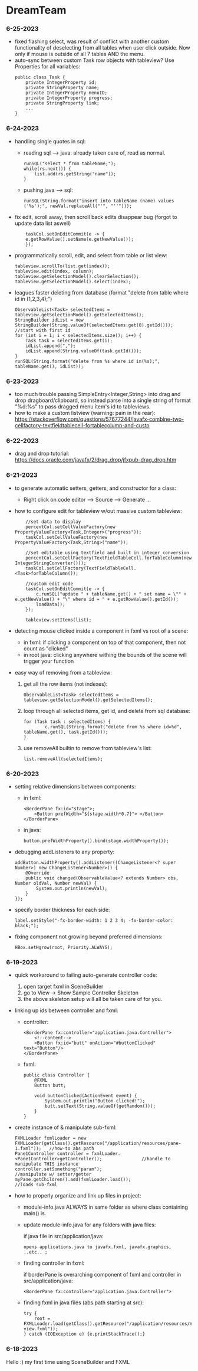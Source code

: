 # DreamTeam

### 6-25-2023
- fixed flashing select, was result of conflict with another custom functionality of deselecting from all tables when user click outside. Now only if mouse is outside of all 7 tables AND the menu.
- auto-sync between custom Task row objects with tableview?  Use Properties for all variables:
	```
	public class Task {
		private IntegerProperty id;
		private StringProperty name;
		private IntegerProperty menuID;
		private IntegerProperty progress;
		private StringProperty link;
		...
	}
	```

### 6-24-2023
- handling single quotes in sql:
	- reading sql --> java: already taken care of, read as normal.
		```
		runSQL("select * from tableName;");
		while(rs.next()) {
			list.add(rs.getString("name"));
		}
		```

	- pushing java --> sql: 
		```
		runSQL(String.format("insert into tableName (name) values ('%s');", newVal.replaceAll("'", "''")));	
		```
- fix edit, scroll away, then scroll back edits disappear bug (forgot to update data list aswell)
	```
    	taskCol.setOnEditCommit(e -> {
		e.getRowValue().setName(e.getNewValue());
    	});
	```
- programmatically scroll, edit, and select from table or list view:
	```
	tableview.scrollTo(list.get(index));
	tableview.edit(index, column);
	tableview.getSelectionModel().clearSelection();
	tableview.getSelectionModel().select(index);
	```

- leagues faster deleting from database (format "delete from table where id in (1,2,3,4);")
	```
	ObservableList<Task> selectedItems = tableview.getSelectionModel().getSelectedItems();
    StringBuilder idList = new StringBuilder(String.valueOf(selectedItems.get(0).getId()));	//start with first id
    for (int i = 1; i < selectedItems.size(); i++) {
    	Task task = selectedItems.get(i);
    	idList.append(",");
    	idList.append(String.valueOf(task.getId()));
    }
    runSQL(String.format("delete from %s where id in(%s);", tableName.get(), idList));
	```

### 6-23-2023
- too much trouble passing SimpleEntry<Integer,String> into drag and drop dragboard/clipboard, so instead parse into a single string of format "%d:%s" to pass dragged menu item's id to tableviews. 
- how to make a custom listview (warning: pain in the rear): https://stackoverflow.com/questions/57677244/javafx-combine-two-cellfactory-textfieldtablecell-fortablecolumn-and-custo


### 6-22-2023

- drag and drop tutorial: https://docs.oracle.com/javafx/2/drag_drop/jfxpub-drag_drop.htm

### 6-21-2023

- to generate automatic setters, getters, and constructor for a class:
	- Right click on code editor --> Source --> Generate ...

- how to configure edit for tableview w/out massive custom tableview:
	```
    	//set data to display
    	percentCol.setCellValueFactory(new PropertyValueFactory<Task,Integer>("progress"));
    	taskCol.setCellValueFactory(new PropertyValueFactory<Task,String>("name"));

    	//set editable using textfield and built in integer conversion
    	percentCol.setCellFactory(TextFieldTableCell.forTableColumn(new IntegerStringConverter()));
    	taskCol.setCellFactory(TextFieldTableCell.<Task>forTableColumn());
    	
		//custom edit code
    	taskCol.setOnEditCommit(e -> {
    		c.runSQL("update " + tableName.get() + " set name = \"" + e.getNewValue() + "\" where id = " + e.getRowValue().getId());
    		loadData();
    	});
    	
    	tableview.setItems(list);
	```

- detecting mouse clicked inside a component in fxml vs root of a scene:
	- in fxml: if clicking a component on top of that component, then not count as "clicked"
	- in root java: clicking anywhere withing the bounds of the scene will trigger your function

- easy way of removing from a tableview:
	1. get all the row items (not indexes): 
	
		```
		ObservableList<Task> selectedItems = tableview.getSelectionModel().getSelectedItems();
		```
	2. loop through all selected items, get id, and delete from sql database:
	
		```
		for (Task task : selectedItems) {
    	    	c.runSQL(String.format("delete from %s where id=%d", tableName.get(), task.getId()));
    	}
		```
	3. use removeAll builtin to remove from tableview's list: 
	
		```
		list.removeAll(selectedItems);
		```


### 6-20-2023

- setting relative dimensions between components:
	- in fxml:

		```
		<BorderPane fx:id="stage">;
			<Button prefWidth="${stage.width*0.7}"> </Button>
		</BorderPane>
		```

	- in java:
		
		```
		button.prefWidthProperty().bind(stage.widthProperty());
		```

- debugging addListeners to any property: 

	```
	addButton.widthProperty().addListener((ChangeListener<? super Number>) new ChangeListener<Number>() {
		@Override
		public void changed(ObservableValue<? extends Number> obs, Number oldVal, Number newVal) {
			System.out.println(newVal);
		}
    });
	```

- specify border thickness for each side:
	```
	label.setStyle("-fx-border-width: 1 2 3 4; -fx-border-color: black;");
	```

- fixing component not growing beyond preferred dimensions:
	```
	HBox.setHgrow(root, Priority.ALWAYS); 
	```


### 6-19-2023

- quick workaround to failing auto-generate controller code:
	1. open target fxml in SceneBuilder
	2. go to View -> Show Sample Controller Skeleton
	3. the above skeleton setup will all be taken care of for you. 

- linking up ids between controller and fxml:
	- controller:
		```
		<BorderPane fx:controller="application.java.Controller"> 
			<!--content--> 
			<Button fx:id="butt" onAction="#buttonClicked" text="Button"/>
		</BorderPane>
		```
	- fxml: 
		```
		public class Controller {
			@FXML
			Button butt;

			void buttonClicked(ActionEvent event) {
				System.out.println("Button clicked!");
				butt.setText(String.valueOf(getRandom()));
			}
    	}
		```

- create instance of & manipulate sub-fxml:
	```
	FXMLLoader fxmlLoader = new FXMLLoader(getClass().getResource("/application/resources/pane-1.fxml"));   //how-to abs path       
	Pane1Controller controller = fxmlLoader.<Pane1Controller>getController();				//handle to manipulate THIS instance
	controller.setSomething("param");									//manipulate w/ setter/getter
	myPane.getChildren().add(fxmlLoader.load());								//loads sub-fxml
	```
- how to properly organize and link up files in project:
	- module-info.java ALWAYS in same folder as where class containing main() is. 
	- update module-info.java for any folders with java files:
		
		if java file in src/application/java:
		
		```
		opens applications.java to javafx.fxml, javafx.graphics, ..etc.. ;
		```
	- finding controller in fxml:

		if borderPane is overarching component of fxml and controller in src/application/java:

		```
		<BorderPane fx:controller="application.java.Controller">
		```

	- finding fxml in java files (abs path starting at src):

		```
		try {
			root = FXMLLoader.load(getClass().getResource("/application/resources/main-view.fxml"));
		} catch (IOException e) {e.printStackTrace();}
		```

### 6-18-2023

Hello :) my first time using SceneBuilder and FXML